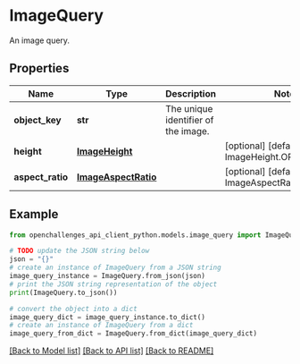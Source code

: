 # ImageQuery

An image query.

## Properties

Name | Type | Description | Notes
------------ | ------------- | ------------- | -------------
**object_key** | **str** | The unique identifier of the image. | 
**height** | [**ImageHeight**](ImageHeight.md) |  | [optional] [default to ImageHeight.ORIGINAL]
**aspect_ratio** | [**ImageAspectRatio**](ImageAspectRatio.md) |  | [optional] [default to ImageAspectRatio.ORIGINAL]

## Example

```python
from openchallenges_api_client_python.models.image_query import ImageQuery

# TODO update the JSON string below
json = "{}"
# create an instance of ImageQuery from a JSON string
image_query_instance = ImageQuery.from_json(json)
# print the JSON string representation of the object
print(ImageQuery.to_json())

# convert the object into a dict
image_query_dict = image_query_instance.to_dict()
# create an instance of ImageQuery from a dict
image_query_from_dict = ImageQuery.from_dict(image_query_dict)
```
[[Back to Model list]](../README.md#documentation-for-models) [[Back to API list]](../README.md#documentation-for-api-endpoints) [[Back to README]](../README.md)


